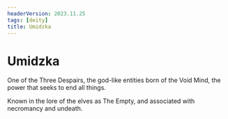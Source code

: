 ```yaml
---
headerVersion: 2023.11.25
tags: [deity]
title: Umidzka
---
```

# Umidzka

One of the Three Despairs, the god-like entities born of the Void Mind, the power that seeks to end all things. 

Known in the lore of the elves as The Empty, and associated with necromancy and undeath.